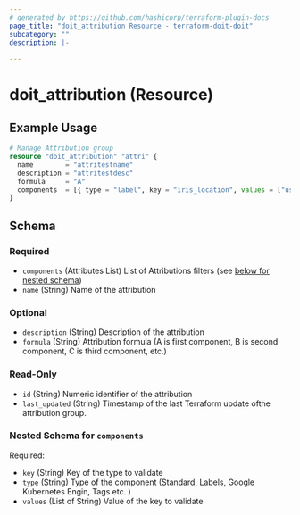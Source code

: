 ```yaml
---
# generated by https://github.com/hashicorp/terraform-plugin-docs
page_title: "doit_attribution Resource - terraform-doit-doit"
subcategory: ""
description: |-
  
---
```


# doit_attribution (Resource)



## Example Usage

```terraform
# Manage Attribution group
resource "doit_attribution" "attri" {
  name        = "attritestname"
  description = "attritestdesc"
  formula     = "A"
  components  = [{ type = "label", key = "iris_location", values = ["us"] }]
}
```

<!-- schema generated by tfplugindocs -->
## Schema

### Required

- `components` (Attributes List) List of Attributions filters (see [below for nested schema](#nestedatt--components))
- `name` (String) Name of the attribution

### Optional

- `description` (String) Description of the attribution
- `formula` (String) Attribution formula (A is first component, B is second component, C is third component, etc.)

### Read-Only

- `id` (String) Numeric identifier of the attribution
- `last_updated` (String) Timestamp of the last Terraform update ofthe attribution group.

<a id="nestedatt--components"></a>
### Nested Schema for `components`

Required:

- `key` (String) Key of the type to validate
- `type` (String) Type of the component (Standard, Labels, Google Kubernetes Engin, Tags etc. )
- `values` (List of String) Value of the key to validate
